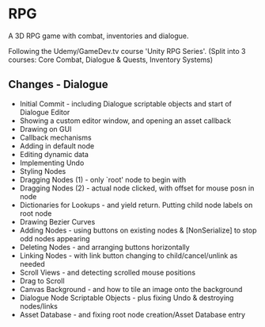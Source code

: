 # RPG

A 3D RPG game with combat, inventories and dialogue.

Following the Udemy/GameDev.tv course 'Unity RPG Series'. (Split into 3 courses: Core Combat, Dialogue & Quests, Inventory Systems)
## Changes - Dialogue
* Initial Commit - including Dialogue scriptable objects and start of Dialogue Editor
* Showing a custom editor window, and opening an asset callback
* Drawing on GUI
* Callback mechanisms
* Adding in default node
* Editing dynamic data
* Implementing Undo
* Styling Nodes
* Dragging Nodes (1) - only `root' node to begin with
* Dragging Nodes (2) - actual node clicked, with offset for mouse posn in node
* Dictionaries for Lookups - and yield return. Putting child node labels on root node
* Drawing Bezier Curves
* Adding Nodes - using buttons on existing nodes & [NonSerialize] to stop odd nodes appearing
* Deleting Nodes - and arranging buttons horizontally
* Linking Nodes - with link button changing to child/cancel/unlink as needed
* Scroll Views - and detecting scrolled mouse positions
* Drag to Scroll
* Canvas Background - and how to tile an image onto the background
* Dialogue Node Scriptable Objects - plus fixing Undo & destroying nodes/links
* Asset Database - and fixing root node creation/Asset Database entry
